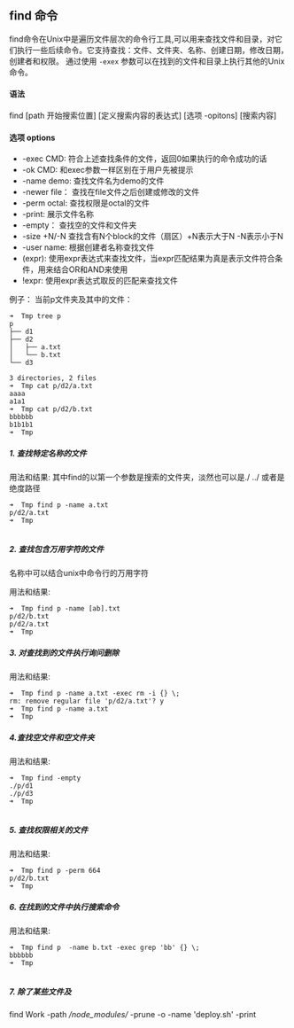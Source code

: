 ## find 命令 ##

find命令在Unix中是遍历文件层次的命令行工具,可以用来查找文件和目录，对它们执行一些后续命令。它支持查找：文件、文件夹、名称、创建日期，修改日期，创建者和权限。 通过使用 `-exex` 参数可以在找到的文件和目录上执行其他的Unix命令。

#### 语法 ####

find [path 开始搜索位置] [定义搜索内容的表达式] [选项 -opitons] [搜索内容]

#### 选项 options ####

* -exec CMD: 符合上述查找条件的文件，返回0如果执行的命令成功的话
* -ok CMD: 和exec参数一样区别在于用户先被提示
* -name demo: 查找文件名为demo的文件
* -newer file： 查找在file文件之后创建或修改的文件
* -perm octal: 查找权限是octal的文件
* -print: 展示文件名称
* -empty： 查找空的文件和文件夹
* -size +N/-N 查找含有N个block的文件（扇区）+N表示大于N -N表示小于N
* -user name: 根据创建者名称查找文件
* \(expr\): 使用expr表达式来查找文件，当expr匹配结果为真是表示文件符合条件，用来结合OR和AND来使用
* !expr: 使用expr表达式取反的匹配来查找文件


例子：
当前p文件夹及其中的文件：

```
➜  Tmp tree p
p
├── d1
├── d2
│   ├── a.txt
│   └── b.txt
└── d3

3 directories, 2 files
➜  Tmp cat p/d2/a.txt
aaaa
a1a1
➜  Tmp cat p/d2/b.txt
bbbbbb
b1b1b1
➜  Tmp

```
##### 1. 查找特定名称的文件 #####

用法和结果: 其中find的以第一个参数是搜索的文件夹，淡然也可以是./ ../ 或者是绝度路径

```
➜  Tmp find p -name a.txt
p/d2/a.txt
➜  Tmp


```


##### 2. 查找包含万用字符的文件 #####
名称中可以结合unix中命令行的万用字符

用法和结果:

```
➜  Tmp find p -name [ab].txt
p/d2/b.txt
p/d2/a.txt
➜  Tmp

```

##### 3. 对查找到的文件执行询问删除 #####

用法和结果:

```
➜  Tmp find p -name a.txt -exec rm -i {} \;
rm: remove regular file 'p/d2/a.txt'? y
➜  Tmp find p -name a.txt
➜  Tmp

```

##### 4.查找空文件和空文件夹 #####

用法和结果:

```
➜  Tmp find -empty
./p/d1
./p/d3
➜  Tmp


```

##### 5. 查找权限相关的文件 #####

用法和结果:

```
➜  Tmp find p -perm 664
p/d2/b.txt
➜  Tmp 

```

##### 6. 在找到的文件中执行搜索命令 #####

用法和结果:

```
➜  Tmp find p  -name b.txt -exec grep 'bb' {} \;
bbbbbb
➜  Tmp 


```

##### 7. 除了某些文件及 ##### 

find Work -path */node_modules/* -prune -o -name 'deploy.sh' -print

